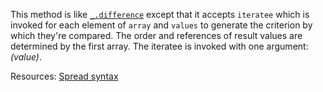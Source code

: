 This method is like <a href="#difference"><code>\_.difference</code></a> except that it accepts <code>iteratee</code> which is invoked for each element of <code>array</code> and <code>values</code> to generate the criterion by which they're compared. The order and references of result values are determined by the first array. The iteratee is invoked with one argument:<br><em>(value)</em>.

Resources: [Spread syntax](https://developer.mozilla.org/docs/Web/JavaScript/Reference/Operators/Spread_syntax)
